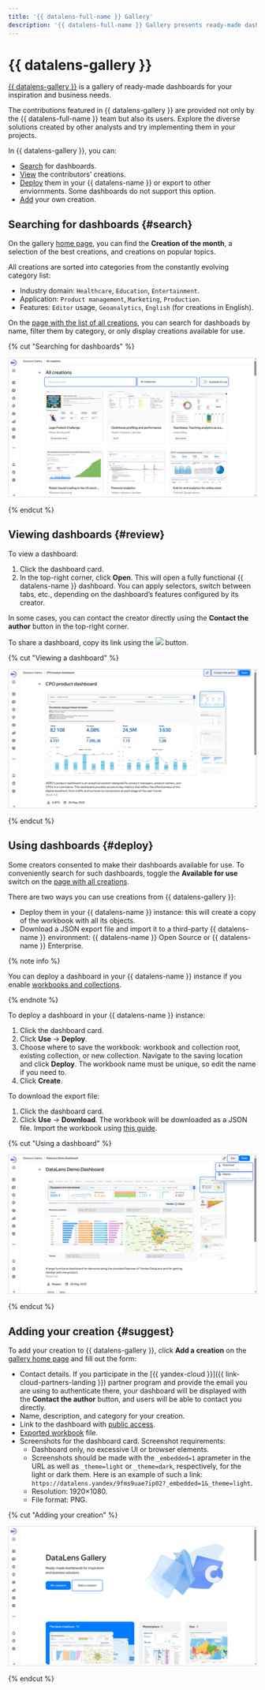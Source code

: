 ```yaml
---
title: '{{ datalens-full-name }} Gallery'
description: '{{ datalens-full-name }} Gallery presents ready-made dashboards for your inspiration and business needs.'
---
```


# {{ datalens-gallery }}

[{{ datalens-gallery }}](https://datalens.ru/gallery) is a gallery of ready-made dashboards for your inspiration and business needs.

The contributions featured in {{ datalens-gallery }} are provided not only by the {{ datalens-full-name }} team but also its users. Explore the diverse solutions created by other analysts and try implementing them in your projects.

In {{ datalens-gallery }}, you can:

* [Search](#search) for dashboards.
* [View](#review) the contributors’ creations.
* [Deploy](#deploy) them in your {{ datalens-name }} or export to other enviornments. Some dashboards do not support this option.
* [Add](#suggest) your own creation.

## Searching for dashboards {#search}

On the gallery [home page](https://datalens.ru/gallery), you can find the **Creation of the month**, a selection of the best creations, and creations on popular topics.

All creations are sorted into categories from the constantly evolving category list:
* Industry domain: `Healthcare`, `Education`, `Entertainment`.
* Application: `Product management`, `Marketing`, `Production`.
* Features: `Editor` usage, `Geoanalytics`, `English` (for creations in English).

On the [page with the list of all creations](https://datalens.ru/gallery/all), you can search for dashboads by name, filter them by category, or only display creations available for use.

{% cut "Searching for dashboards" %}

![image](../../_assets/datalens/concepts/gallery-search.png)

{% endcut %}

## Viewing dashboards {#review}

To view a dashboard:

1. Click the dashboard card.
1. In the top-right corner, click **Open**. This will open a fully functional {{ datalens-name }} dashboard. You can apply selectors, switch between tabs, etc., depending on the dashboard’s features configured by its creator.

In some cases, you can contact the creator directly using the **Contact the author** button in the top-right corner.

To share a dashboard, copy its link using the ![](../../_assets/console-icons/link.svg) button.

{% cut "Viewing a dashboard" %}

![image](../../_assets/datalens/concepts/gallery-open.png)

{% endcut %}

## Using dashboards {#deploy}

Some creators consented to make their dashboards available for use. To conveniently search for such dashboards, toggle the **Available for use** switch on the [page with all creations](https://datalens.ru/gallery/all).

There are two ways you can use creations from {{ datalens-gallery }}:
* Deploy them in your {{ datalens-name }} instance: this will create a copy of the workbook with all its objects.
* Download a JSON export file and import it to a third-party {{ datalens-name }} environment: {{ datalens-name }} Open Source or {{ datalens-name }} Enterprise.

{% note info %}

You can deploy a dashboard in your {{ datalens-name }} instance if you enable [workbooks and collections](../workbooks-collections/index.md#enable-workbooks).

{% endnote %}

To deploy a dashboard in your {{ datalens-name }} instance:
1. Click the dashboard card.
1. Click **Use** → **Deploy**.
1. Choose where to save the workbook: workbook and collection root, existing collection, or new collection. Navigate to the saving location and click **Deploy**. The workbook name must be unique, so edit the name if you need to.
1. Click **Create**.

To download the export file:
1. Click the dashboard card.
1. Click **Use** → **Download**. The workbook will be downloaded as a JSON file.
   Import the workbook using [this guide](../workbooks-collections/export-and-import.md#import-workbook).

{% cut "Using a dashboard" %}

![image](../../_assets/datalens/concepts/gallery-use.png)

{% endcut %}

## Adding your creation {#suggest}

To add your creation to {{ datalens-gallery }}, click **Add a creation** on the [gallery home page](https://datalens.ru/gallery) and fill out the form:

* Contact details. If you participate in the [{{ yandex-cloud }}]({{ link-cloud-partners-landing }}) partner program and provide the email you are using to authenticate there, your dashboard will be displayed with the **Contact the author** button, and users will be able to contact you directly.
* Name, description, and category for your creation.
* Link to the dashboard with [public access](./datalens-public.md).
* [Exported workbook](../workbooks-collections/export-and-import.md#export-workbook) file.
* Screenshots for the dashboard card. Screenshot requirements:
   * Dashboard only, no excessive UI or browser elements.
   * Screenshots should be made with the `_embedded=1` aprameter in the URL as well as `_theme=light` or `_theme=dark`, respectively, for the light or dark them. Here is an example of such a link: `https://datalens.yandex/9fms9uae7ip02?_embedded=1&_theme=light`.
   * Resolution: 1920×1080.
   * File format: PNG.

{% cut "Adding your creation" %}

![image](../../_assets/datalens/concepts/gallery-add.png)

{% endcut %}
